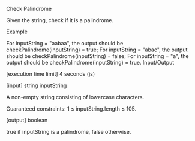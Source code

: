 Check Palindrome

Given the string, check if it is a palindrome.

Example

For inputString = "aabaa", the output should be
checkPalindrome(inputString) = true;
For inputString = "abac", the output should be
checkPalindrome(inputString) = false;
For inputString = "a", the output should be
checkPalindrome(inputString) = true.
Input/Output

[execution time limit] 4 seconds (js)

[input] string inputString

A non-empty string consisting of lowercase characters.

Guaranteed constraints:
1 ≤ inputString.length ≤ 105.

[output] boolean

true if inputString is a palindrome, false otherwise.